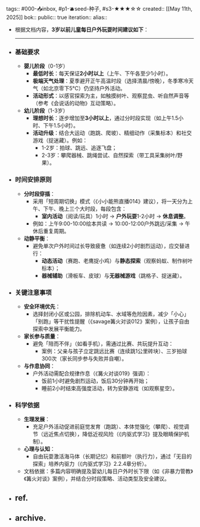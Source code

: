 tags:: #000-📥inbox, #p1-🫐seed-种子, #s3-★★★☆☆ 
created:: [[May 11th, 2025]] 
bok::
public:: true
iteration::
alias::

- 根据文档内容，**3岁以前儿童每日户外玩耍时间建议如下**：
  
  ---
- ### **基础要求**
	- **婴儿阶段**（0-1岁）
		- **最低时长**：每天保证**2小时以上**（上午、下午各至少1小时）。
		- **极端天气处理**：夏季避开正午高温时段（选择清晨/傍晚），冬季寒冷天气（如北京零下5℃）仍坚持户外活动。
		- **活动形式**：以感官探索为主，如触摸树叶、观察昆虫、听自然声音等（参考《会说话的动物》互动策略）。
	- **幼儿阶段**（1-3岁）
		- **理想时长**：逐步增加至**3小时以上**，通过分时段实现（如上午1.5小时、下午1.5小时）。
		- **活动升级**：结合大运动（跑跳、爬坡）、精细动作（采集标本）和社交游戏（捉迷藏）。例如：
			- 1-2岁：拍球、跳远、追逐飞盘；
			- 2-3岁：攀爬器械、跳绳尝试、自然探索（带工具采集树叶/野果）。
- ### **时间安排原则**
	- **分时段穿插**：
		- 采用「短周期切换」模式（《小小能熊直播014》建议），将一天分为上午、下午、晚上三个大时段，每段包含：
			- **室内活动**（阅读/玩具）1小时 → **户外玩耍**1-2小时 → **休息调整**。
		- 例如：上午9:00-10:00绘本共读 → 10:00-12:00户外跳远/采集 → 午休后重复周期。
	- **动静平衡**：
		- 避免单次户外时间过长导致疲惫（如连续2小时剧烈运动），应交替进行：
			- **动态活动**（赛跑、老鹰捉小鸡）与**静态探索**（观察蚂蚁、制作树叶标本）；
			- **器械辅助**（滑板车、皮球）与**无器械游戏**（跳格子、捉迷藏）。
- ### **关键注意事项**
	- **安全环境优先**：
		- 选择封闭小区或公园，排除机动车、水域等危险因素，减少「小心」「别跑」等干扰性提醒（《savage篝火对谈012》案例），让孩子自由探索中发展平衡能力。
	- **家长参与质量**：
		- 避免「陪而不伴」（如看手机），需通过比赛、共玩提升互动：
			- 案例：父亲与孩子立定跳远比赛（连续跳1公里砖块）、三岁拍球300次（家长同步参与失败并自嘲）。
	- **与作息协同**：
		- 户外活动需配合规律作息（《篝火对谈019》强调）：
			- 饭前1小时避免剧烈运动，饭后30分钟再开始；
			- 睡前2小时结束高强度活动，转为安静游戏（如观察星空）。
- ### **科学依据**
	- **生理发展**：
		- 充足户外活动促进前庭觉发育（跑跳）、本体觉强化（攀爬）、视觉调节（远近焦点切换），降低近视风险（《内驱式学习》提及眼睛保护机制）。
	- **心理与认知**：
		- 自由玩耍激活海马体（长期记忆）和前额叶（执行力），通过「无目的探索」培养内驱力（《内驱式学习》2.2.4章分析）。
	- 文档依据：多篇内容明确提及婴幼儿每日户外时长下限（如《非暴力管教》《篝火对谈》案例），并结合分时段策略、活动类型及安全建议。
- ## ref.
- ## archive.